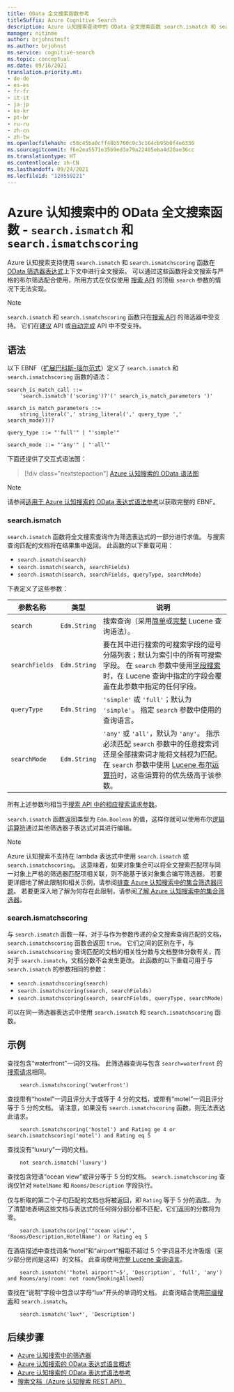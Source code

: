 ```yaml
---
title: OData 全文搜索函数参考
titleSuffix: Azure Cognitive Search
description: Azure 认知搜索查询中的 OData 全文搜索函数 search.ismatch 和 search.ismatchscoring。
manager: nitinme
author: brjohnstmsft
ms.author: brjohnst
ms.service: cognitive-search
ms.topic: conceptual
ms.date: 09/16/2021
translation.priority.mt:
- de-de
- es-es
- fr-fr
- it-it
- ja-jp
- ko-kr
- pt-br
- ru-ru
- zh-cn
- zh-tw
ms.openlocfilehash: c58c45ba0cff48b5760c9c3c164cb95b0f4e6336
ms.sourcegitcommit: f6e2ea5571e35b9ed3a79a22485eba4d20ae36cc
ms.translationtype: HT
ms.contentlocale: zh-CN
ms.lasthandoff: 09/24/2021
ms.locfileid: "128559221"
---
```

# <a name="odata-full-text-search-functions-in-azure-cognitive-search---searchismatch-and-searchismatchscoring"></a>Azure 认知搜索中的 OData 全文搜索函数 - `search.ismatch` 和 `search.ismatchscoring`

Azure 认知搜索支持使用 `search.ismatch` 和 `search.ismatchscoring` 函数在 [OData 筛选器表达式](query-odata-filter-orderby-syntax.md)上下文中进行全文搜索。 可以通过这些函数将全文搜索与严格的布尔筛选配合使用，所用方式在仅仅使用 [搜索 API](/rest/api/searchservice/search-documents) 的顶级 `search` 参数的情况下无法实现。

> [!NOTE]
> `search.ismatch` 和 `search.ismatchscoring` 函数只在[搜索 API](/rest/api/searchservice/search-documents) 的筛选器中受支持。 它们在[建议](/rest/api/searchservice/suggestions) API 或[自动完成](/rest/api/searchservice/autocomplete) API 中不受支持。

## <a name="syntax"></a>语法

以下 EBNF（[扩展巴科斯-瑙尔范式](https://en.wikipedia.org/wiki/Extended_Backus–Naur_form)）定义了 `search.ismatch` 和 `search.ismatchscoring` 函数的语法：

<!-- Upload this EBNF using https://bottlecaps.de/rr/ui to create a downloadable railroad diagram. -->

```
search_is_match_call ::=
    'search.ismatch'('scoring')?'(' search_is_match_parameters ')'

search_is_match_parameters ::=
    string_literal(',' string_literal(',' query_type ',' search_mode)?)?

query_type ::= "'full'" | "'simple'"

search_mode ::= "'any'" | "'all'"
```

下面还提供了交互式语法图：

> [!div class="nextstepaction"]
> [Azure 认知搜索的 OData 语法图](https://azuresearch.github.io/odata-syntax-diagram/#search_is_match_call)

> [!NOTE]
> 请参阅[适用于 Azure 认知搜索的 OData 表达式语法参考](search-query-odata-syntax-reference.md)以获取完整的 EBNF。

### <a name="searchismatch"></a>search.ismatch

`search.ismatch` 函数将全文搜索查询作为筛选表达式的一部分进行求值。 与搜索查询匹配的文档将在结果集中返回。 此函数的以下重载可用：

- `search.ismatch(search)`
- `search.ismatch(search, searchFields)`
- `search.ismatch(search, searchFields, queryType, searchMode)`

下表定义了这些参数：

| 参数名称 | 类型 | 说明 |
| --- | --- | --- |
| `search` | `Edm.String` | 搜索查询（采用[简单](query-simple-syntax.md)或[完整](query-lucene-syntax.md) Lucene 查询语法）。 |
| `searchFields` | `Edm.String` | 要在其中进行搜索的可搜索字段的逗号分隔列表；默认为索引中的所有可搜索字段。 在 `search` 参数中使用[字段搜索](query-lucene-syntax.md#bkmk_fields)时，在 Lucene 查询中指定的字段会覆盖在此参数中指定的任何字段。 |
| `queryType` | `Edm.String` | `'simple'` 或 `'full'`；默认为 `'simple'`。 指定 `search` 参数中使用的查询语言。 |
| `searchMode` | `Edm.String` | `'any'` 或 `'all'`，默认为 `'any'`。 指示必须匹配 `search` 参数中的任意搜索词还是全部搜索词才能将文档视为匹配。 在 `search` 参数中使用 [Lucene 布尔运算符](query-lucene-syntax.md#bkmk_boolean)时，这些运算符的优先级高于该参数。 |

所有上述参数均相当于[搜索 API 中的相应搜索请求参数](/rest/api/searchservice/search-documents)。

`search.ismatch` 函数返回类型为 `Edm.Boolean` 的值，这样你就可以使用布尔[逻辑运算符](search-query-odata-logical-operators.md)通过其他筛选器子表达式对其进行编辑。

> [!NOTE]
> Azure 认知搜索不支持在 lambda 表达式中使用 `search.ismatch` 或 `search.ismatchscoring`。 这意味着，如果对象集合可以将全文搜索匹配项与同一对象上严格的筛选器匹配项相关联，则不能基于该对象集合编写筛选器。 若要更详细地了解此限制和相关示例，请参阅[排查 Azure 认知搜索中的集合筛选器问题](search-query-troubleshoot-collection-filters.md)。 若要更深入地了解为何存在此限制，请参阅[了解 Azure 认知搜索中的集合筛选器](search-query-understand-collection-filters.md)。


### <a name="searchismatchscoring"></a>search.ismatchscoring

与 `search.ismatch` 函数一样，对于与作为参数传递的全文搜索查询匹配的文档，`search.ismatchscoring` 函数会返回 `true`。 它们之间的区别在于，与 `search.ismatchscoring` 查询匹配的文档的相关性分数与文档整体分数有关，而对于 `search.ismatch`，文档分数不会发生更改。 此函数的以下重载可用于与 `search.ismatch` 的参数相同的参数：

- `search.ismatchscoring(search)`
- `search.ismatchscoring(search, searchFields)`
- `search.ismatchscoring(search, searchFields, queryType, searchMode)`

可以在同一筛选器表达式中使用 `search.ismatch` 和 `search.ismatchscoring` 函数。

## <a name="examples"></a>示例

查找包含“waterfront”一词的文档。 此筛选器查询与包含 `search=waterfront` 的[搜索请求](/rest/api/searchservice/search-documents)相同。

```odata-filter-expr
    search.ismatchscoring('waterfront')
```

查找带有“hostel”一词且评分大于或等于 4 分的文档，或带有“motel”一词且评分等于 5 分的文档。 请注意，如果没有 `search.ismatchscoring` 函数，则无法表达此请求。

```odata-filter-expr
    search.ismatchscoring('hostel') and Rating ge 4 or search.ismatchscoring('motel') and Rating eq 5
```

查找没有“luxury”一词的文档。

```odata-filter-expr
    not search.ismatch('luxury')
```

查找包含短语“ocean view”或评分等于 5 分的文档。 `search.ismatchscoring` 查询仅针对 `HotelName` 和 `Rooms/Description` 字段执行。

仅与析取的第二个子句匹配的文档也将被返回，即 `Rating` 等于 5 分的酒店。 为了清楚地表明这些文档与表达式的任何得分部分都不匹配，它们返回的分数将为零。

```odata-filter-expr
    search.ismatchscoring('"ocean view"', 'Rooms/Description,HotelName') or Rating eq 5
```

在酒店描述中查找词条“hotel”和“airport”相距不超过 5 个字词且不允许吸烟（至少部分房间是这样）的文档。 此查询使用[完整 Lucene 查询语言](query-lucene-syntax.md)。

```odata-filter-expr
    search.ismatch('"hotel airport"~5', 'Description', 'full', 'any') and Rooms/any(room: not room/SmokingAllowed)
```

查找在“说明”字段中包含以字母“lux”开头的单词的文档。 此查询结合使用[前缀搜索](query-simple-syntax.md#prefix-queries)和 `search.ismatch`。

```odata-filter-expr
    search.ismatch('lux*', 'Description')
```

## <a name="next-steps"></a>后续步骤  

- [Azure 认知搜索中的筛选器](search-filters.md)
- [Azure 认知搜索的 OData 表达式语言概述](query-odata-filter-orderby-syntax.md)
- [Azure 认知搜索的 OData 表达式语法参考](search-query-odata-syntax-reference.md)
- [搜索文档（Azure 认知搜索 REST API）](/rest/api/searchservice/Search-Documents)